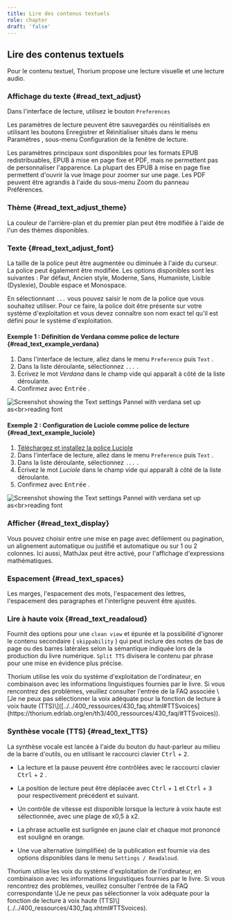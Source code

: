 ```yaml
---
title: Lire des contenus textuels
role: chapter
draft: 'false'
---
```


## Lire des contenus textuels

Pour le contenu textuel, Thorium propose une lecture visuelle et une lecture audio.

### Affichage du texte {#read_text_adjust}

Dans l'interface de lecture, utilisez le bouton `Preferences` <img src="../../resources/images/icons3/textarea-icon.svg" role="presentation" alt="">

Les paramètres de lecture peuvent être sauvegardés ou réinitialisés en utilisant les boutons <span class="ui_button">Enregistrer</span> et <span class="ui_button">Réinitialiser</span> situés dans le menu <span class="ui_button">Paramètres</span> , sous-menu <span class="ui_button">Configuration</span> de la fenêtre de lecture.

Les paramètres principaux sont disponibles pour les formats EPUB redistribuables, EPUB à mise en page fixe et PDF, mais ne permettent pas de personnaliser l'apparence. La plupart des EPUB à mise en page fixe permettent d'ouvrir la vue Image pour zoomer sur une page. Les PDF peuvent être agrandis à l'aide du sous-menu Zoom du panneau Préférences.

### Thème {#read_text_adjust_theme}

La couleur de l'arrière-plan et du premier plan peut être modifiée à l'aide de l'un des thèmes disponibles.

### Texte {#read_text_adjust_font}

La taille de la police peut être augmentée ou diminuée à l'aide du curseur. La police peut également être modifiée. Les options disponibles sont les suivantes : Par défaut, Ancien style, Moderne, Sans, Humaniste, Lisible (Dyslexie), Double espace et Monospace.

En sélectionnant `...` vous pouvez saisir le nom de la police que vous souhaitez utiliser. Pour ce faire, la police doit être présente sur votre système d'exploitation et vous devez connaître son nom exact tel qu'il est défini pour le système d'exploitation.

<div class="info"></div>
<h4 data-md-type="header" data-md-header-level="4">Exemple 1 : Définition de Verdana comme police de lecture {#read_text_example_verdana}</h4>
<ol data-md-type="list" data-md-list-type="ordered" data-md-list-tight="true">
<li data-md-type="list_item" data-md-list-type="ordered">Dans l'interface de lecture, allez dans le menu <code data-md-type="codespan">Preference</code> puis <code data-md-type="codespan">Text</code> .</li>
<li data-md-type="list_item" data-md-list-type="ordered">Dans la liste déroulante, sélectionnez <code data-md-type="codespan">...</code> .</li>
<li data-md-type="list_item" data-md-list-type="ordered">Écrivez le mot <em data-md-type="emphasis">Verdana</em> dans le champ vide qui apparaît à côté de la liste déroulante.</li>
<li data-md-type="list_item" data-md-list-type="ordered">Confirmez avec <kbd data-md-type="raw_html">Entrée</kbd> .</li>
</ol>
<p data-md-type="paragraph"><img src="https://github.com/edrlab/thorium-reader-doc/blob/main/epub-doc/fr/resources/images/local-fr/thorium-verdana.png?raw=true" alt="Screenshot showing the Text settings Pannel with verdana set up as&lt;br&gt;reading font" data-md-type="image" class=""></p>
<h4 data-md-type="header" data-md-header-level="4">Exemple 2 : Configuration de Luciole comme police de lecture {#read_text_example_luciole}</h4>
<ol data-md-type="list" data-md-list-type="ordered" data-md-list-tight="true">
<li data-md-type="list_item" data-md-list-type="ordered"><a href="https://www.luciole-vision.com/#download" data-md-type="link">Téléchargez et installez la police Luciole</a></li>
<li data-md-type="list_item" data-md-list-type="ordered">Dans l'interface de lecture, allez dans le menu <code data-md-type="codespan">Preference</code> puis <code data-md-type="codespan">Text</code> .</li>
<li data-md-type="list_item" data-md-list-type="ordered">Dans la liste déroulante, sélectionnez <code data-md-type="codespan">...</code> .</li>
<li data-md-type="list_item" data-md-list-type="ordered">Écrivez le mot <em data-md-type="emphasis">Luciole</em> dans le champ vide qui apparaît à côté de la liste déroulante.</li>
<li data-md-type="list_item" data-md-list-type="ordered">Confirmez avec <kbd data-md-type="raw_html">Entrée</kbd> .</li>
</ol>
<p data-md-type="paragraph"><img src="https://github.com/edrlab/thorium-reader-doc/blob/main/epub-doc/fr/resources/images/local-fr/thorium-luciole.png?raw=true" alt="Screenshot showing the Text settings Pannel with verdana set up as&lt;br&gt;reading font" data-md-type="image" class=""></p>
<div data-md-type="block_html"></div>

### Afficher {#read_text_display}

Vous pouvez choisir entre une mise en page avec défilement ou pagination, un alignement automatique ou justifié et automatique ou sur 1 ou 2 colonnes. Ici aussi, MathJax peut être activé, pour l'affichage d'expressions mathématiques.

### Espacement {#read_text_spaces}

Les marges, l'espacement des mots, l'espacement des lettres, l'espacement des paragraphes et l'interligne peuvent être ajustés.

### Lire à haute voix {#read_text_readaloud}

Fournit des options pour une `clean view` et épurée et la possibilité d'ignorer le contenu secondaire ( `skippability` ) qui peut inclure des notes de bas de page ou des barres latérales selon la sémantique indiquée lors de la production du livre numérique. `Split TTS` divisera le contenu par phrase pour une mise en évidence plus précise.

<div class="info"> Thorium utilise les voix du système d'exploitation de l'ordinateur, en combinaison avec les informations linguistiques fournies par le livre. Si vous rencontrez des problèmes, veuillez consulter l'entrée de la FAQ associée \[Je ne peux pas sélectionner la voix adéquate pour la fonction de lecture à voix haute (TTS)\]([../../400_ressources/430_faq.xhtml#TTSvoices](https://thorium.edrlab.org/en/th3/400_ressources/430_faq/#TTSvoices)).</div>

### Synthèse vocale (TTS) {#read_text_TTS}

La synthèse vocale est lancée à l'aide du bouton du haut-parleur au milieu de la barre d'outils, ou en utilisant le raccourci clavier <kbd>Ctrl</kbd> + <kbd>2</kbd>.

- La lecture et la pause peuvent être contrôlées avec le raccourci clavier <kbd>Ctrl</kbd> + <kbd>2</kbd> .

- La position de lecture peut être déplacée avec <kbd>Ctrl</kbd> + <kbd>1</kbd> et <kbd>Ctrl</kbd> + <kbd>3</kbd> pour respectivement précédent et suivant.

- Un contrôle de vitesse est disponible lorsque la lecture à voix haute est sélectionnée, avec une plage de x0,5 à x2.

- La phrase actuelle est surlignée en jaune clair et chaque mot prononcé est souligné en orange.

- Une vue alternative (simplifiée) de la publication est fournie via des options disponibles dans le menu `Settings / Readaloud`.

<div class="info"> Thorium utilise les voix du système d'exploitation de l'ordinateur, en combinaison avec les informations linguistiques fournies par le livre. Si vous rencontrez des problèmes, veuillez consulter l'entrée de la FAQ correspondante \[Je ne peux pas sélectionner la voix adéquate pour la fonction de lecture à voix haute (TTS)\](../../400_ressources/430_faq.xhtml#TTSvoices).</div>
